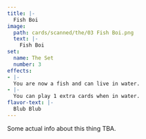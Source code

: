 ```yaml
---
title: |-
  Fish Boi
image: 
  path: cards/scanned/the/03 Fish Boi.png
  text: |-
    Fish Boi
set:
  name: The Set
  number: 3
effects: 
- |-
  You are now a fish and can live in water.
- |-
  You can play 1 extra cards when in water.
flavor-text: |-
  Blub Blub
---
```

Some actual info about this thing TBA.
